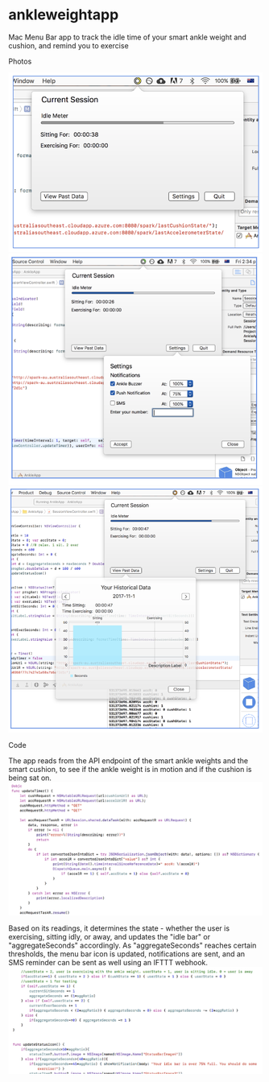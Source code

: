 # ankleweightapp
Mac Menu Bar app to track the idle time of your smart ankle weight and cushion, and remind you to exercise






Photos

![App open screen](https://raw.githubusercontent.com/juhndu/ankleweightapp/master/photos/med.png)
![Settings](https://raw.githubusercontent.com/juhndu/ankleweightapp/master/photos/low%20set.png)
![Historical](https://raw.githubusercontent.com/juhndu/ankleweightapp/master/photos/hi%20hist.png)


Code


The app reads from the API endpoint of the smart ankle weights and the smart cushion, to see if the ankle weight is in motion and if the cushion is being sat on.
![API request](https://raw.githubusercontent.com/juhndu/ankleweightapp/master/photos/request.png)

Based on its readings, it determines the state - whether the user is exercising, sitting idly, or away, and updates the "idle bar" or "aggregateSeconds" accordingly. As "aggregateSeconds" reaches certain thresholds, the menu bar icon is updated, notifications are sent, and an SMS reminder can be sent as well using an IFTTT webhook.
![State update](https://raw.githubusercontent.com/juhndu/ankleweightapp/master/photos/state%20updates%20bar%20and%20icon.png)
